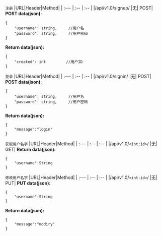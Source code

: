 `注册`
|URL|Header|Method|
| :--- | :-- | :-- |
|/api/v1.0/signup/ |无| POST|
**POST data(json):**
```
{
    "username": string,     //用户名
    "password": string,     //用户密码
}
```
**Return data(json):**
```
{
    "created": int         //用户ID
}
```
`登录`
|URL|Header|Method|
| :--- | :-- | :-- |
|/api/v1.0/signin/ |无| POST|
**POST data(json):**
```
{
    "username": string,     //用户名
    "password": string,     //用户密码
}
```
**Return data(json):**
```
{
    "message":"login"
}
```

`获取用户名字`
|URL|Header|Method|
| :--- | :-- | :-- |
|/api/v1.0/`<int:id>`/ |无| GET|
**Return data(json):**
```
{
    "username":String
}
```

`修改用户名字`
|URL|Header|Method|
| :--- | :-- | :-- |
|/api/v1.0/`<int:id>`/ |无| PUT|
**PUT data(json):**
```
{
    "username":String
}
```
**Return data(json):**
```
{
    "message":"modiry"
}
```
